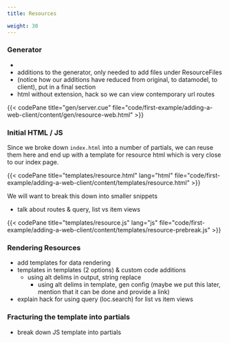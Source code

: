 ```yaml
---
title: Resources

weight: 30
---
```


### Generator
- 
- additions to the generator, only needed to add files under ResourceFiles
- (notice how our additions have reduced from original, to datamodel, to client), put in a final section
- html without extension, hack so we can view contemporary url routes

{{< codePane title="gen/server.cue" file="code/first-example/adding-a-web-client/content/gen/resource-web.html" >}}


### Initial HTML / JS

Since we broke down `index.html` into a number of partials,
we can reuse them here and end up with a template for resource html
which is very close to our index page.

{{< codePane title="templates/resource.html" lang="html" file="code/first-example/adding-a-web-client/content/templates/resource.html" >}}

We will want to break this down into smaller snippets

- talk about routes & query, list vs item views

{{< codePane title="templates/resource.js" lang="js" file="code/first-example/adding-a-web-client/content/templates/resource-prebreak.js" >}}


### Rendering Resources

- add templates for data rendering
- templates in templates (2 options) & custom code additions
    - using alt delims in output, string replace
		- using alt delims in template, gen config (maybe we put this later, mention that it can be done and provide a link)
- explain hack for using query (loc.search) for list vs item views

### Fracturing the template into partials

- break down JS template into partials

